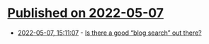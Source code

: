 # [Published on 2022-05-07](index.md)

* [2022-05-07, 15:11:07](https://news.ycombinator.com/item?id=31295154) - [Is there a good “blog search” out there?](https://news.ycombinator.com/item?id=31295154)
